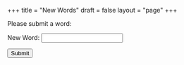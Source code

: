 +++
title = "New Words"
draft = false
layout = "page"
+++

Please submit a word:

<form id="word-form" name="word" method="POST" data-netlify="true">
  <input type="hidden" name="form-name" value="word">
  <p><label>New Word: <input type="text" name="word" required></label></p>
  <p><button type="submit">Submit</button></p>
</form>

<script>
document.addEventListener("DOMContentLoaded", function () {
  const form = document.getElementById("word-form");

  form.addEventListener("submit", async function (e) {
    e.preventDefault();

    const word = form.querySelector('[name="word"]').value;
    const date = new Date().toISOString();
    const newContent = `${word} (${date})\n`;

    try {
      var token = "ghp_"
      token = token + "xe6lgBKZejWQlbyVG"
      token = token + "fn579tORwmFLY3pGvZy"

      // 1. Fetch the current file from GitHub
      const getFile = await fetch(
        "https://api.github.com/repos/manh-td/new-words/contents/words.txt",
        {
          headers: {
            Accept: "application/vnd.github+json",
            Authorization: `Bearer ${token}`
          }
        }
      );

      if (!getFile.ok) throw new Error("Failed to fetch file from GitHub");

      const fileData = await getFile.json();
      const sha = fileData.sha;
      const oldContent = atob(fileData.content);

      // 2. Append new word
      const updatedContent = btoa(unescape(encodeURIComponent(oldContent + newContent)));

      // 3. Commit the updated file
      const commit = await fetch(
        "https://api.github.com/repos/manh-td/new-words/contents/words.txt",
        {
          method: "PUT",
          headers: {
            Accept: "application/vnd.github+json",
            Authorization: `Bearer ${token}`
          },
          body: JSON.stringify({
            message: `Add word: ${word}`,
            content: updatedContent,
            sha: sha
          })
        }
      );

      if (!commit.ok) {
        const error = await commit.json();
        throw new Error("Commit failed: " + JSON.stringify(error));
      }

      alert("Word submitted and saved!");
      form.reset();
    } catch (error) {
      console.error("Error submitting word:", error);
      alert("Something went wrong, please try again.");
    }
  });
});
</script>
